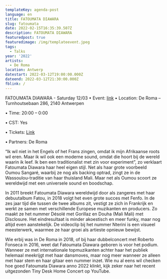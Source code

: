 ```yaml
---
templateKey: agenda-post
language: en
title: FATOUMATA DIAWARA
slug: fatoumata
date: 2022-02-15T16:35:39.507Z
description: FATOUMATA DIAWARA
featuredpost: true
featuredimage: /img/templateevent.jpeg
tags:
  - Talks
year: '2022'
artists:
  - De Roma
location: Antwerp
datestart: 2022-03-12T19:00:00.000Z
dateend: 2022-03-12T21:30:00.000Z
fblink: /
---
```


FATOUMATA DIAWARA - Saturday 12/03
•	Event: [link](https://www.deroma.be/nl/agenda/fatoumata-diawara/11276/)
•	Location: De Roma – Turnhoutsebaan 286, 2140 Antwerpen

•	Time: 20:00 – 0:00

•	CST: Yes

•	Tickets: [Link](https://www.deroma.be/nl/agenda/fatoumata-diawara/11276/)

•	Partners: De Roma

“Ik wil niet in het Engels of het Frans zingen, omdat ik mijn Afrikaanse roots wil eren. Maar ik wil ook een moderne sound, omdat die hoort bij de wereld waarin ik leef. Ik ben een traditionalist met zin voor experiment”, zo verklaart Fatoumata Diawara haar heel eigen stijl. Net als haar grote voorbeeld Oumou Sangaré, waarbij ze nog als backing optrad, zingt ze in de Wassoulou-traditie van haar thuisland Mali. Maar net als Oumou scoort ze wereldwijd met een universele sound en boodschap.

In 2011 breekt Fatoumata Diawara wereldwijd door als zangeres met haar debuutalbum Fatou, in 2018 volgt het even grote succes met Fenfo. In de zes jaar tijd die tussen de twee albums zit, vestigt ze zich in Frankrijk en werkt ze samen met verschillende Europese muzikanten en producers. Zo maakt ze het nummer Désolé met Gorillaz en Douha (Mali Mali) met Disclosure. Het eindresultaat is minder akoestisch en meer funky, maar nog altijd even aanstekelijk. De videoclip bij het nummer Nterini is een visueel meesterwerk, waarmee ze haar groei als artieste opnieuw bewijst.

Wie erbij was in De Roma in 2018, of bij haar dubbelconcert met Roberto Fonseca in 2016, weet dat Fatoumata Diawara geboren is voor het podium. Wanneer ze met internationale topmuzikanten achter haar het publiek helemaal meekrijgt met haar dansmoves, maar nog meer wanneer ze alleen met haar stem en haar gitaar een nummer inzet. Wie nu al eens wil checken hoe goed Fatoumata Diawara anno 2022 klinkt, kijk zeker naar het recent uitgezonden Tiny Desk Home Concert op YouTube.
